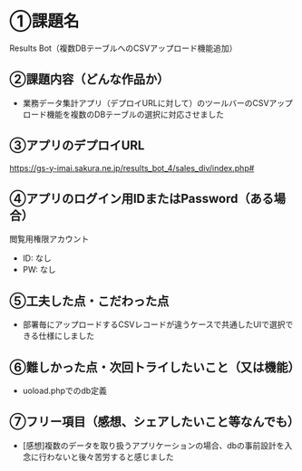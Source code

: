 # ①課題名
Results Bot（複数DBテーブルへのCSVアップロード機能追加）

## ②課題内容（どんな作品か）
- 業務データ集計アプリ（デプロイURLに対して）のツールバーのCSVアップロード機能を複数のDBテーブルの選択に対応させました

## ③アプリのデプロイURL
https://gs-y-imai.sakura.ne.jp/results_bot_4/sales_div/index.php#

## ④アプリのログイン用IDまたはPassword（ある場合）
閲覧用権限アカウント
- ID: なし
- PW: なし

## ⑤工夫した点・こだわった点
- 部署毎にアップロードするCSVレコードが違うケースで共通したUIで選択できる仕様にしました


## ⑥難しかった点・次回トライしたいこと（又は機能）
- uoload.phpでのdb定義



## ⑦フリー項目（感想、シェアしたいこと等なんでも）
- [感想]複数のデータを取り扱うアプリケーションの場合、dbの事前設計を入念に行わないと後々苦労すると感じました
